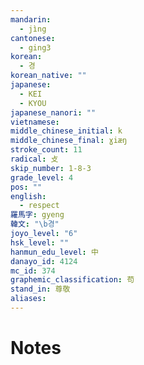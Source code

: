 ```yaml
---
mandarin:
  - jìng
cantonese:
  - ging3
korean:
  - 경
korean_native: ""
japanese:
  - KEI
  - KYOU
japanese_nanori: ""
vietnamese:
middle_chinese_initial: k
middle_chinese_final: ɣiæŋ
stroke_count: 11
radical: 攴
skip_number: 1-8-3
grade_level: 4
pos: ""
english:
  - respect
羅馬字: gyeng
韓文: "\b경"
joyo_level: "6"
hsk_level: ""
hanmun_edu_level: 中
danayo_id: 4124
mc_id: 374
graphemic_classification: 苟
stand_in: 尊敬
aliases:
---
```


# Notes
